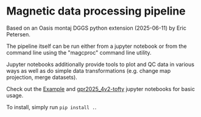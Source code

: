 # Magnetic data processing pipeline

Based on an Oasis montaj DGGS python extension (2025-06-11) by Eric Petersen.

The pipeline itself can be run either from a jupyter notebook or from
the command line using the "magcproc" command line utility.

Jupyter notebooks additionally provide tools to plot and QC data in
various ways as well as do simple data transformations (e.g. change
map projection, merge datasets).

Check out the [Example](Example.ipynb) and
[gpr2025_4v2-tofty](gpr2025_4v2-tofty.ipynb) jupyter notebooks for
basic usage.

To install, simply run `pip install .`.